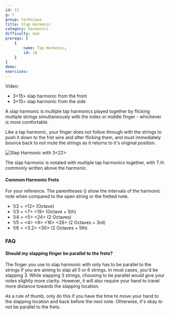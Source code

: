 ```yaml
---
id: 11
g: t
group: technique
title: Slap Harmonic
category: harmonics
difficulty: med
prereqs: [
    {
        name: Tap Harmonic,
        id: 10
    }
]
demo: 
exercises:
---
```

Video:
- 3<15> slap harmonic from the front
- 3<15> slap harmonic from the side

A slap harmonic is multiple tap harmonics played together by flicking multiple strings simultaneously with the index or middle finger - whichever is more comfortable.

Like a tap harmonic, your finger does not follow through with the strings to push it down to the <span class="tt" data-tip="the metal strips on your fretboard">fret wire</span> and after flicking them, and must immediately bounce back to not mute the strings as it returns to it's original position. 

![Slap Harmonic with 3<22>]()

The slap harmonic is notated with multiple tap harmonics together, with T.H. commonly written above the harmonic. 

#### Common Harmonic Frets

For your reference. The parentheses () show the intervals of the harmonic note when compared to the open string or the fretted note.

- 1/2 = <12> (Octave)
- 1/3 = <7> <19> (Octave + 5th)
- 1/4 = <5> <24> (2 Octaves)
- 1/5 = <4> <9> <16> <28> (2 Octaves + 3rd)
- 1/6 = <3.2> <30> (2 Octaves + 5th)

### FAQ

#### Should my slapping finger be parallel to the frets?

The finger you use to slap harmonic with only has to be parallel to the strings if you are aiming to slap all 5 or 6 strings. In most cases, you'd be slapping 3. While slapping 3 strings, choosing to be parallel would give your notes slightly more clarity. However, it will also require your hand to travel more distance towards the slapping location. 

As a rule of thumb, only do this if you have the time to move your hand to the slapping location and back before the next note. Otherwise, it's okay to not be parallel to the frets.